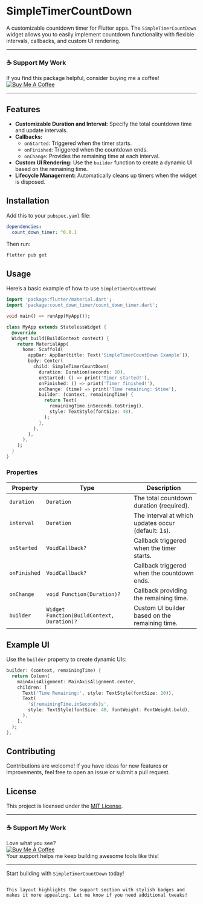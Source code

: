 # SimpleTimerCountDown

A customizable countdown timer for Flutter apps. The `SimpleTimerCountDown` widget allows you to easily implement countdown functionality with flexible intervals, callbacks, and custom UI rendering.

---

### ☕ Support My Work

If you find this package helpful, consider buying me a coffee!  
[![Buy Me A Coffee](https://img.shields.io/badge/Buy%20Me%20A%20Coffee-%F0%9F%8D%BA-orange)](https://www.buymeacoffee.com/adarshsiiiiingh)

---

## Features

- **Customizable Duration and Interval:** Specify the total countdown time and update intervals.
- **Callbacks:**
  - `onStarted`: Triggered when the timer starts.
  - `onFinished`: Triggered when the countdown ends.
  - `onChange`: Provides the remaining time at each interval.
- **Custom UI Rendering:** Use the `builder` function to create a dynamic UI based on the remaining time.
- **Lifecycle Management:** Automatically cleans up timers when the widget is disposed.

## Installation

Add this to your `pubspec.yaml` file:

```yaml
dependencies:
  count_down_timer: ^0.0.1
```

Then run:

```bash
flutter pub get
```

## Usage

Here’s a basic example of how to use `SimpleTimerCountDown`:

```dart
import 'package:flutter/material.dart';
import 'package:count_down_timer/count_down_timer.dart';

void main() => runApp(MyApp());

class MyApp extends StatelessWidget {
  @override
  Widget build(BuildContext context) {
    return MaterialApp(
      home: Scaffold(
        appBar: AppBar(title: Text('SimpleTimerCountDown Example')),
        body: Center(
          child: SimpleTimerCountDown(
            duration: Duration(seconds: 10),
            onStarted: () => print('Timer started!'),
            onFinished: () => print('Timer finished!'),
            onChange: (time) => print('Time remaining: $time'),
            builder: (context, remainingTime) {
              return Text(
                remainingTime.inSeconds.toString(),
                style: TextStyle(fontSize: 48),
              );
            },
          ),
        ),
      ),
    );
  }
}
```

### Properties

| Property       | Type                                           | Description                                         |
|----------------|------------------------------------------------|-----------------------------------------------------|
| `duration`     | `Duration`                                     | The total countdown duration (required).           |
| `interval`     | `Duration`                                     | The interval at which updates occur (default: 1s). |
| `onStarted`    | `VoidCallback?`                                | Callback triggered when the timer starts.          |
| `onFinished`   | `VoidCallback?`                                | Callback triggered when the countdown ends.        |
| `onChange`     | `void Function(Duration)?`                     | Callback providing the remaining time.             |
| `builder`      | `Widget Function(BuildContext, Duration)?`     | Custom UI builder based on the remaining time.     |

## Example UI

Use the `builder` property to create dynamic UIs:

```dart
builder: (context, remainingTime) {
  return Column(
    mainAxisAlignment: MainAxisAlignment.center,
    children: [
      Text('Time Remaining:', style: TextStyle(fontSize: 20)),
      Text(
        '${remainingTime.inSeconds}s',
        style: TextStyle(fontSize: 48, fontWeight: FontWeight.bold),
      ),
    ],
  );
},
```

## Contributing

Contributions are welcome! If you have ideas for new features or improvements, feel free to open an issue or submit a pull request.

## License

This project is licensed under the [MIT License](LICENSE).  

---

### ☕ Support My Work

Love what you see?  
[![Buy Me A Coffee](https://img.shields.io/badge/Buy%20Me%20A%20Coffee-%F0%9F%8D%BA-orange)](https://www.buymeacoffee.com/adarshsiiiiingh)  
Your support helps me keep building awesome tools like this!

---

Start building with `SimpleTimerCountDown` today!
```

This layout highlights the support section with stylish badges and makes it more appealing. Let me know if you need additional tweaks!